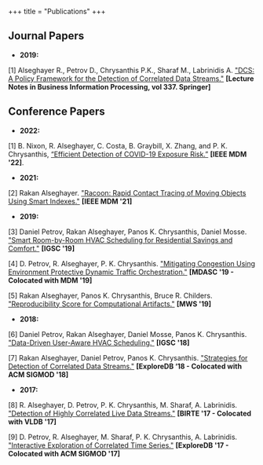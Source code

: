 +++
title = "Publications"
+++

## Journal Papers

* **2019:**

[1] Alseghayer R., Petrov D., Chrysanthis P.K., Sharaf M., Labrinidis A. ["DCS: A Policy Framework for the Detection of Correlated Data Streams."](/lnbip19.pdf) **[Lecture Notes in Business Information Processing, vol 337. Springer]**

## Conference Papers

* **2022:**

[1] B. Nixon, R. Alseghayer, C. Costa, B. Graybill, X. Zhang, and P. K. Chrysanthis, [“Efficient Detection of COVID-19 Exposure Risk.”](/mdm22.pdf) **[IEEE MDM '22]**.

* **2021:**

[2] Rakan Alseghayer. ["Racoon: Rapid Contact Tracing of Moving Objects Using Smart Indexes."](/mdm21.pdf) **[IEEE MDM '21]**

* **2019:**

[3] Daniel Petrov, Rakan Alseghayer, Panos K. Chrysanthis, Daniel Mosse. ["Smart Room-by-Room HVAC Scheduling for Residential Savings and Comfort."](/igsc19.pdf) **[IGSC '19]**

[4] D. Petrov, R. Alseghayer, P. K. Chrysanthis. ["Mitigating Congestion Using Environment Protective Dynamic Traffic Orchestration."](/mdasc19.pdf) **[MDASC '19 - Colocated with MDM '19]**

[5] Rakan Alseghayer, Panos K. Chrysanthis, Bruce R. Childers. ["Reproducibility Score for Computational Artifacts."](/mws19.pdf) **[MWS '19]**

* **2018:**

[6] Daniel Petrov, Rakan Alseghayer, Daniel Mosse, Panos K. Chrysanthis. ["Data-Driven User-Aware HVAC Scheduling."](/igsc18.pdf) **[IGSC '18]**

[7] Rakan Alseghayer, Daniel Petrov, Panos K. Chrysanthis. ["Strategies for Detection of Correlated Data Streams."](/exploredb18.pdf) **[ExploreDB ‘18 - Colocated with ACM SIGMOD '18]**

* **2017:**

[8] R. Alseghayer, D. Petrov, P. K. Chrysanthis, M. Sharaf, A. Labrinidis. ["Detection of Highly Correlated Live Data Streams."](/birte17.pdf) **[BIRTE '17 - Colocated with VLDB '17]**

[9] D. Petrov, R. Alseghayer, M. Sharaf, P. K. Chrysanthis, A. Labrinidis. ["Interactive Exploration of Correlated Time Series."](/exploredb17.pdf) **[ExploreDB '17 - Colocated with ACM SIGMOD '17]**
